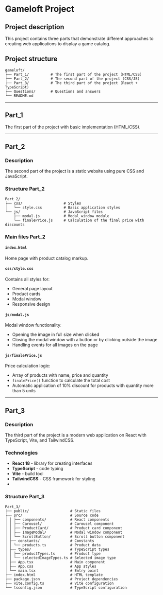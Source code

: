 # Gameloft Project

## Project description

This project contains three parts that demonstrate different approaches to creating web applications to display a game catalog.

## Project structure

```
gameloft/
├── Part_1/          # The first part of the project (HTML/CSS)
├── Part_2/          # The second part of the project (CSS/JS)
├── Part_3/          # The third part of the project (React + TypeScript)
├── Questions/       # Questions and answers
└── README.md        
```

---

## Part_1

The first part of the project with basic implementation (HTML/CSS).

---

## Part_2

### Description
The second part of the project is a static website using pure CSS and JavaScript.

### Structure Part_2
```
Part_2/
├── css/                   # Styles
│   └── style.css          # Basic application styles
└── js/                    # JavaScript files
    ├── modal.js           # Modal window module
    └── finalePrice.js     # Calculation of the final price with discounts
```

### Main files Part_2

#### `index.html`
Home page with product catalog markup.

#### `css/style.css`
Contains all styles for:
- General page layout
- Product cards
- Modal window
- Responsive design

#### `js/modal.js`
Modal window functionality:
- Opening the image in full size when clicked
- Closing the modal window with a button or by clicking outside the image
- Handling events for all images on the page

#### `js/finalePrice.js`
Price calculation logic:
- Array of products with name, price and quantity
- `finalePrice()` function to calculate the total cost
- Automatic application of 10% discount for products with quantity more than 5 units

---

## Part_3

### Description
The third part of the project is a modern web application on React with TypeScript, Vite, and TailwindCSS.

### Technologies
- **React 18** - library for creating interfaces
- **TypeScript** - code typing
- **Vite** - build tool
- **TailwindCSS** - CSS framework for styling
- 
### Structure Part_3
```
Part_3/
├── public/                   # Static files
├── src/                      # Source code
│ │ ├── components/           # React components
│ │ ├── Carousel/             # Carousel component
│ │ ├── ProductCard/          # Product card component
│ │ ├── ImageModal/           # Modal window component
│ │ └── ScrollButton/         # Scroll button component
│ ├── constants/              # Constants
│ │ └── products.ts           # Product data
│ ├── types/                  # TypeScript types
│ │ ├── productTypes.ts       # Product type
│ │ └── selectedImageTypes.ts # Selected image type
│ ├── App.tsx                 # Main component
│ ├── App.css                 # App styles
│ └── main.tsx                # Entry point
├── index.html                # HTML template
├── package.json              # Project dependencies
├── vite.config.ts            # Vite configuration
└── tsconfig.json             # TypeScript configuration
```
